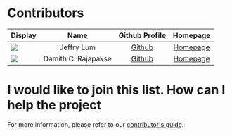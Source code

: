 # Contributors

| Display                                                      |        Name         |            Github Profile             |                      Homepage                      |
| ------------------------------------------------------------ | :-----------------: | :-----------------------------------: | :------------------------------------------------: |
| ![](https://avatars0.githubusercontent.com/u/22460123?s=100) |     Jeffry Lum      |  [Github](https://github.com/j-lum/)  |        [Homepage](https://se.kasugano.moe)         |
| ![](https://avatars0.githubusercontent.com/u/1673303?s=100)  | Damith C. Rajapakse | [Github](https://github.com/damithc/) | [Homepage](https://www.comp.nus.edu.sg/~damithch/) |

# I would like to join this list. How can I help the project

For more information, please refer to our [contributor's guide](https://oss-generic.github.io/process/).
